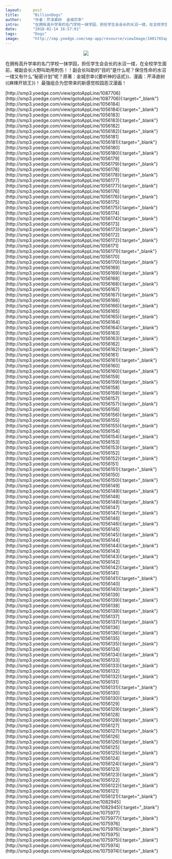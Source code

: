 ```yaml
---
layout:     post
title:      "BillionDogs"
author:     "作者：芹泽直树  金城宗幸"
intro:      "在拥有高升学率的名门学校一抹学园，担任学生会会长的水沼一缕，在全校学生面前，被副会长火野叫助用刺伤！！副会长叫助的“目的”是什么呢？保住性命的水沼一缕又有什么“秘密计划”呢？原著：金城宗幸(《要听神的话贰》)、漫画：芹泽直树(《麻辣开锁王》)！ 最强组合为您带来的新感觉校园恶汉漫画！"
date:       "2018-02-14 16:57:01"
tags:       "Dogs"
image:      "http://smp.yoedge.com/smp-app/resource/viewImage/1001765appline.png"
---
```

<div style="text-align: center">
<p><img src="http://smp.yoedge.com/smp-app/resource/viewImage/1001765appline.png"/></p>
</div>
<p class="post-meta">
<span>在拥有高升学率的名门学校一抹学园，担任学生会会长的水沼一缕，在全校学生面前，被副会长火野叫助用刺伤！！副会长叫助的“目的”是什么呢？保住性命的水沼一缕又有什么“秘密计划”呢？原著：金城宗幸(《要听神的话贰》)、漫画：芹泽直树(《麻辣开锁王》)！ 最强组合为您带来的新感觉校园恶汉漫画！</span>
</p>
[http://smp3.yoedge.com/view/gotoAppLine/1087706](http://smp3.yoedge.com/view/gotoAppLine/1087706){:target="_blank"}
[http://smp3.yoedge.com/view/gotoAppLine/1056184](http://smp3.yoedge.com/view/gotoAppLine/1056184){:target="_blank"}
[http://smp3.yoedge.com/view/gotoAppLine/1056183](http://smp3.yoedge.com/view/gotoAppLine/1056183){:target="_blank"}
[http://smp3.yoedge.com/view/gotoAppLine/1056182](http://smp3.yoedge.com/view/gotoAppLine/1056182){:target="_blank"}
[http://smp3.yoedge.com/view/gotoAppLine/1056181](http://smp3.yoedge.com/view/gotoAppLine/1056181){:target="_blank"}
[http://smp3.yoedge.com/view/gotoAppLine/1056180](http://smp3.yoedge.com/view/gotoAppLine/1056180){:target="_blank"}
[http://smp3.yoedge.com/view/gotoAppLine/1056179](http://smp3.yoedge.com/view/gotoAppLine/1056179){:target="_blank"}
[http://smp3.yoedge.com/view/gotoAppLine/1056178](http://smp3.yoedge.com/view/gotoAppLine/1056178){:target="_blank"}
[http://smp3.yoedge.com/view/gotoAppLine/1056177](http://smp3.yoedge.com/view/gotoAppLine/1056177){:target="_blank"}
[http://smp3.yoedge.com/view/gotoAppLine/1056176](http://smp3.yoedge.com/view/gotoAppLine/1056176){:target="_blank"}
[http://smp3.yoedge.com/view/gotoAppLine/1056175](http://smp3.yoedge.com/view/gotoAppLine/1056175){:target="_blank"}
[http://smp3.yoedge.com/view/gotoAppLine/1056174](http://smp3.yoedge.com/view/gotoAppLine/1056174){:target="_blank"}
[http://smp3.yoedge.com/view/gotoAppLine/1056173](http://smp3.yoedge.com/view/gotoAppLine/1056173){:target="_blank"}
[http://smp3.yoedge.com/view/gotoAppLine/1056172](http://smp3.yoedge.com/view/gotoAppLine/1056172){:target="_blank"}
[http://smp3.yoedge.com/view/gotoAppLine/1056171](http://smp3.yoedge.com/view/gotoAppLine/1056171){:target="_blank"}
[http://smp3.yoedge.com/view/gotoAppLine/1056170](http://smp3.yoedge.com/view/gotoAppLine/1056170){:target="_blank"}
[http://smp3.yoedge.com/view/gotoAppLine/1056169](http://smp3.yoedge.com/view/gotoAppLine/1056169){:target="_blank"}
[http://smp3.yoedge.com/view/gotoAppLine/1056168](http://smp3.yoedge.com/view/gotoAppLine/1056168){:target="_blank"}
[http://smp3.yoedge.com/view/gotoAppLine/1056167](http://smp3.yoedge.com/view/gotoAppLine/1056167){:target="_blank"}
[http://smp3.yoedge.com/view/gotoAppLine/1056166](http://smp3.yoedge.com/view/gotoAppLine/1056166){:target="_blank"}
[http://smp3.yoedge.com/view/gotoAppLine/1056165](http://smp3.yoedge.com/view/gotoAppLine/1056165){:target="_blank"}
[http://smp3.yoedge.com/view/gotoAppLine/1056164](http://smp3.yoedge.com/view/gotoAppLine/1056164){:target="_blank"}
[http://smp3.yoedge.com/view/gotoAppLine/1056163](http://smp3.yoedge.com/view/gotoAppLine/1056163){:target="_blank"}
[http://smp3.yoedge.com/view/gotoAppLine/1056162](http://smp3.yoedge.com/view/gotoAppLine/1056162){:target="_blank"}
[http://smp3.yoedge.com/view/gotoAppLine/1056161](http://smp3.yoedge.com/view/gotoAppLine/1056161){:target="_blank"}
[http://smp3.yoedge.com/view/gotoAppLine/1056160](http://smp3.yoedge.com/view/gotoAppLine/1056160){:target="_blank"}
[http://smp3.yoedge.com/view/gotoAppLine/1056159](http://smp3.yoedge.com/view/gotoAppLine/1056159){:target="_blank"}
[http://smp3.yoedge.com/view/gotoAppLine/1056158](http://smp3.yoedge.com/view/gotoAppLine/1056158){:target="_blank"}
[http://smp3.yoedge.com/view/gotoAppLine/1056157](http://smp3.yoedge.com/view/gotoAppLine/1056157){:target="_blank"}
[http://smp3.yoedge.com/view/gotoAppLine/1056156](http://smp3.yoedge.com/view/gotoAppLine/1056156){:target="_blank"}
[http://smp3.yoedge.com/view/gotoAppLine/1056155](http://smp3.yoedge.com/view/gotoAppLine/1056155){:target="_blank"}
[http://smp3.yoedge.com/view/gotoAppLine/1056154](http://smp3.yoedge.com/view/gotoAppLine/1056154){:target="_blank"}
[http://smp3.yoedge.com/view/gotoAppLine/1056153](http://smp3.yoedge.com/view/gotoAppLine/1056153){:target="_blank"}
[http://smp3.yoedge.com/view/gotoAppLine/1056152](http://smp3.yoedge.com/view/gotoAppLine/1056152){:target="_blank"}
[http://smp3.yoedge.com/view/gotoAppLine/1056151](http://smp3.yoedge.com/view/gotoAppLine/1056151){:target="_blank"}
[http://smp3.yoedge.com/view/gotoAppLine/1056150](http://smp3.yoedge.com/view/gotoAppLine/1056150){:target="_blank"}
[http://smp3.yoedge.com/view/gotoAppLine/1056149](http://smp3.yoedge.com/view/gotoAppLine/1056149){:target="_blank"}
[http://smp3.yoedge.com/view/gotoAppLine/1056148](http://smp3.yoedge.com/view/gotoAppLine/1056148){:target="_blank"}
[http://smp3.yoedge.com/view/gotoAppLine/1056147](http://smp3.yoedge.com/view/gotoAppLine/1056147){:target="_blank"}
[http://smp3.yoedge.com/view/gotoAppLine/1056146](http://smp3.yoedge.com/view/gotoAppLine/1056146){:target="_blank"}
[http://smp3.yoedge.com/view/gotoAppLine/1056145](http://smp3.yoedge.com/view/gotoAppLine/1056145){:target="_blank"}
[http://smp3.yoedge.com/view/gotoAppLine/1056144](http://smp3.yoedge.com/view/gotoAppLine/1056144){:target="_blank"}
[http://smp3.yoedge.com/view/gotoAppLine/1056143](http://smp3.yoedge.com/view/gotoAppLine/1056143){:target="_blank"}
[http://smp3.yoedge.com/view/gotoAppLine/1056142](http://smp3.yoedge.com/view/gotoAppLine/1056142){:target="_blank"}
[http://smp3.yoedge.com/view/gotoAppLine/1056141](http://smp3.yoedge.com/view/gotoAppLine/1056141){:target="_blank"}
[http://smp3.yoedge.com/view/gotoAppLine/1056140](http://smp3.yoedge.com/view/gotoAppLine/1056140){:target="_blank"}
[http://smp3.yoedge.com/view/gotoAppLine/1056139](http://smp3.yoedge.com/view/gotoAppLine/1056139){:target="_blank"}
[http://smp3.yoedge.com/view/gotoAppLine/1056138](http://smp3.yoedge.com/view/gotoAppLine/1056138){:target="_blank"}
[http://smp3.yoedge.com/view/gotoAppLine/1056137](http://smp3.yoedge.com/view/gotoAppLine/1056137){:target="_blank"}
[http://smp3.yoedge.com/view/gotoAppLine/1056136](http://smp3.yoedge.com/view/gotoAppLine/1056136){:target="_blank"}
[http://smp3.yoedge.com/view/gotoAppLine/1056135](http://smp3.yoedge.com/view/gotoAppLine/1056135){:target="_blank"}
[http://smp3.yoedge.com/view/gotoAppLine/1056134](http://smp3.yoedge.com/view/gotoAppLine/1056134){:target="_blank"}
[http://smp3.yoedge.com/view/gotoAppLine/1056133](http://smp3.yoedge.com/view/gotoAppLine/1056133){:target="_blank"}
[http://smp3.yoedge.com/view/gotoAppLine/1056132](http://smp3.yoedge.com/view/gotoAppLine/1056132){:target="_blank"}
[http://smp3.yoedge.com/view/gotoAppLine/1056131](http://smp3.yoedge.com/view/gotoAppLine/1056131){:target="_blank"}
[http://smp3.yoedge.com/view/gotoAppLine/1056130](http://smp3.yoedge.com/view/gotoAppLine/1056130){:target="_blank"}
[http://smp3.yoedge.com/view/gotoAppLine/1056129](http://smp3.yoedge.com/view/gotoAppLine/1056129){:target="_blank"}
[http://smp3.yoedge.com/view/gotoAppLine/1056128](http://smp3.yoedge.com/view/gotoAppLine/1056128){:target="_blank"}
[http://smp3.yoedge.com/view/gotoAppLine/1056127](http://smp3.yoedge.com/view/gotoAppLine/1056127){:target="_blank"}
[http://smp3.yoedge.com/view/gotoAppLine/1056126](http://smp3.yoedge.com/view/gotoAppLine/1056126){:target="_blank"}
[http://smp3.yoedge.com/view/gotoAppLine/1056125](http://smp3.yoedge.com/view/gotoAppLine/1056125){:target="_blank"}
[http://smp3.yoedge.com/view/gotoAppLine/1056124](http://smp3.yoedge.com/view/gotoAppLine/1056124){:target="_blank"}
[http://smp3.yoedge.com/view/gotoAppLine/1056123](http://smp3.yoedge.com/view/gotoAppLine/1056123){:target="_blank"}
[http://smp3.yoedge.com/view/gotoAppLine/1056122](http://smp3.yoedge.com/view/gotoAppLine/1056122){:target="_blank"}
[http://smp3.yoedge.com/view/gotoAppLine/1056121](http://smp3.yoedge.com/view/gotoAppLine/1056121){:target="_blank"}
[http://smp3.yoedge.com/view/gotoAppLine/1082945](http://smp3.yoedge.com/view/gotoAppLine/1082945){:target="_blank"}
[http://smp3.yoedge.com/view/gotoAppLine/1075977](http://smp3.yoedge.com/view/gotoAppLine/1075977){:target="_blank"}
[http://smp3.yoedge.com/view/gotoAppLine/1075976](http://smp3.yoedge.com/view/gotoAppLine/1075976){:target="_blank"}
[http://smp3.yoedge.com/view/gotoAppLine/1075975](http://smp3.yoedge.com/view/gotoAppLine/1075975){:target="_blank"}
[http://smp3.yoedge.com/view/gotoAppLine/1075974](http://smp3.yoedge.com/view/gotoAppLine/1075974){:target="_blank"}


